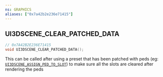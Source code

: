 ```yaml
---
ns: GRAPHICS
aliases: ["0x7a42b2e236e71415"]
---
```

## UI3DSCENE_CLEAR_PATCHED_DATA

```c
// 0x7A42B2E236E71415
void UI3DSCENE_CLEAR_PATCHED_DATA();
```

This can be called after using a preset that has been patched with peds (eg: [`UI3DSCENE_ASSIGN_PED_TO_SLOT`](#_0x98C4FE6EC34154CA)) to make sure all the slots are cleared after rendering the peds

